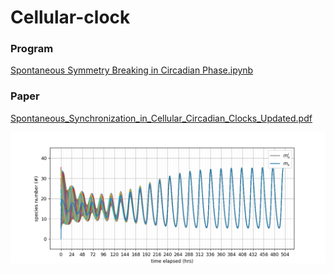 # Cellular-clock

### Program
[Spontaneous Symmetry Breaking in Circadian Phase.ipynb](Circadian%20Clock/Spontaneous%20Symmetry%20Breaking%20in%20Circadian%20Phase.ipynb)
### Paper
[Spontaneous_Synchronization_in_Cellular_Circadian_Clocks_Updated.pdf]([Circadian%20Clock/Spontaneous_Synchronization_in_Cellular_Circadian_Clocks_Updated.pdf](https://yuelongli.github.io/blog/assets/papers/Spontaneous_Synchronization_in_Cellular_Circadian_Clocks.pdf)https://yuelongli.github.io/blog/assets/papers/Spontaneous_Synchronization_in_Cellular_Circadian_Clocks.pdf)

![preview](Circadian%20Clock/Theory/150mn.png)
